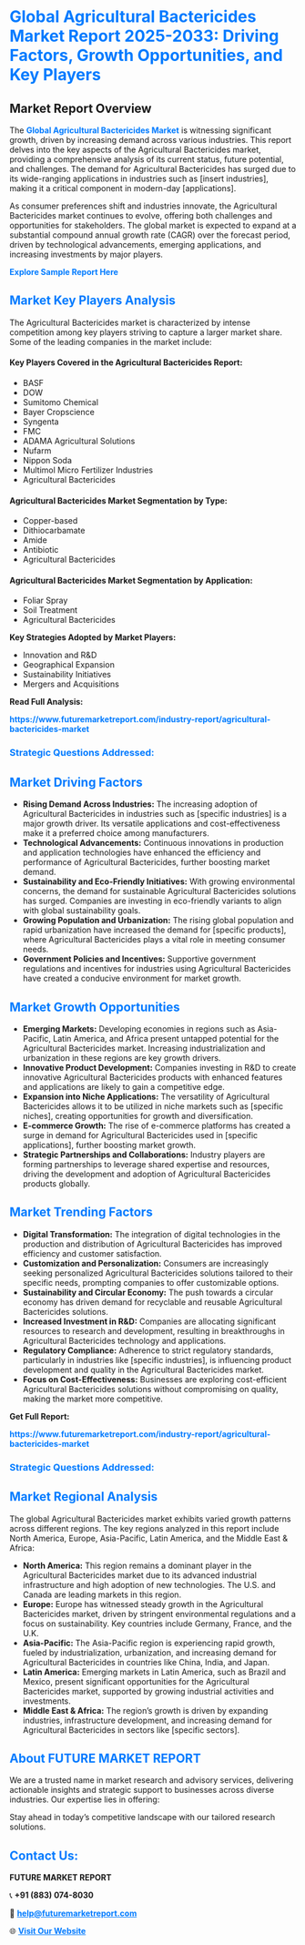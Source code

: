 <h1 style="color: #007BFF;">Global Agricultural Bactericides Market Report 2025-2033: Driving Factors, Growth Opportunities, and Key Players</h1>

<section id="overview">
<h2>Market Report Overview</h2>
<p>The <a href="https://www.futuremarketreport.com/industry-report/agricultural-bactericides-market" style="color: #007BFF; text-decoration: none;"><strong>Global Agricultural Bactericides Market</strong></a> is witnessing significant growth, driven by increasing demand across various industries. This report delves into the key aspects of the Agricultural Bactericides market, providing a comprehensive analysis of its current status, future potential, and challenges. The demand for Agricultural Bactericides has surged due to its wide-ranging applications in industries such as [insert industries], making it a critical component in modern-day [applications].</p>
<p>As consumer preferences shift and industries innovate, the Agricultural Bactericides market continues to evolve, offering both challenges and opportunities for stakeholders. The global market is expected to expand at a substantial compound annual growth rate (CAGR) over the forecast period, driven by technological advancements, emerging applications, and increasing investments by major players.</p>
</section>

<section id="overview">
<p><a href="https://www.futuremarketreport.com/request-sample/reportId=100367" style="color: #007BFF; text-decoration: none;"><strong>Explore Sample Report Here</strong></a></p>
</section>

<section id="key-players">
<h2 style="color: #007BFF;">Market Key Players Analysis</h2>
<p>The Agricultural Bactericides market is characterized by intense competition among key players striving to capture a larger market share. Some of the leading companies in the market include:</p>
<h4>Key Players Covered in the Agricultural Bactericides Report:</h4>
<ul><li>BASF</li><li>DOW</li><li>Sumitomo Chemical</li><li>Bayer Cropscience</li><li>Syngenta</li><li>FMC</li><li>ADAMA Agricultural Solutions</li><li>Nufarm</li><li>Nippon Soda</li><li>Multimol Micro Fertilizer Industries</li><li>Agricultural Bactericides</li></ul>
<h4>Agricultural Bactericides Market Segmentation by Type:</h4>
<ul><li>Copper-based</li><li>Dithiocarbamate</li><li>Amide</li><li>Antibiotic</li><li>Agricultural Bactericides</li></ul>

<h4>Agricultural Bactericides Market Segmentation by Application:</h4>
<ul><li>Foliar Spray</li><li>Soil Treatment</li><li>Agricultural Bactericides</li></ul>
<p><strong>Key Strategies Adopted by Market Players:</strong></p>
<ul>
<li>Innovation and R&D</li>
<li>Geographical Expansion</li>
<li>Sustainability Initiatives</li>
<li>Mergers and Acquisitions</li>
</ul>
</section>

<section>
<p><strong>Read Full Analysis: </strong></p><a href="https://www.futuremarketreport.com/industry-report/agricultural-bactericides-market" style="color: #007BFF; text-decoration: none;"><strong>https://www.futuremarketreport.com/industry-report/agricultural-bactericides-market</strong></a>
<h3 style="color: #007BFF;">Strategic Questions Addressed:</h3>
</section>

<section id="driving-factors">
<h2 style="color: #007BFF;">Market Driving Factors</h2>
<ul>
<li><strong>Rising Demand Across Industries:</strong> The increasing adoption of Agricultural Bactericides in industries such as [specific industries] is a major growth driver. Its versatile applications and cost-effectiveness make it a preferred choice among manufacturers.</li>
<li><strong>Technological Advancements:</strong> Continuous innovations in production and application technologies have enhanced the efficiency and performance of Agricultural Bactericides, further boosting market demand.</li>
<li><strong>Sustainability and Eco-Friendly Initiatives:</strong> With growing environmental concerns, the demand for sustainable Agricultural Bactericides solutions has surged. Companies are investing in eco-friendly variants to align with global sustainability goals.</li>
<li><strong>Growing Population and Urbanization:</strong> The rising global population and rapid urbanization have increased the demand for [specific products], where Agricultural Bactericides plays a vital role in meeting consumer needs.</li>
<li><strong>Government Policies and Incentives:</strong> Supportive government regulations and incentives for industries using Agricultural Bactericides have created a conducive environment for market growth.</li>
</ul>
</section>

<section id="growth-opportunities">
<h2 style="color: #007BFF;">Market Growth Opportunities</h2>
<ul>
<li><strong>Emerging Markets:</strong> Developing economies in regions such as Asia-Pacific, Latin America, and Africa present untapped potential for the Agricultural Bactericides market. Increasing industrialization and urbanization in these regions are key growth drivers.</li>
<li><strong>Innovative Product Development:</strong> Companies investing in R&D to create innovative Agricultural Bactericides products with enhanced features and applications are likely to gain a competitive edge.</li>
<li><strong>Expansion into Niche Applications:</strong> The versatility of Agricultural Bactericides allows it to be utilized in niche markets such as [specific niches], creating opportunities for growth and diversification.</li>
<li><strong>E-commerce Growth:</strong> The rise of e-commerce platforms has created a surge in demand for Agricultural Bactericides used in [specific applications], further boosting market growth.</li>
<li><strong>Strategic Partnerships and Collaborations:</strong> Industry players are forming partnerships to leverage shared expertise and resources, driving the development and adoption of Agricultural Bactericides products globally.</li>
</ul>
</section>

<section id="trending-factors">
<h2 style="color: #007BFF;">Market Trending Factors</h2>
<ul>
<li><strong>Digital Transformation:</strong> The integration of digital technologies in the production and distribution of Agricultural Bactericides has improved efficiency and customer satisfaction.</li>
<li><strong>Customization and Personalization:</strong> Consumers are increasingly seeking personalized Agricultural Bactericides solutions tailored to their specific needs, prompting companies to offer customizable options.</li>
<li><strong>Sustainability and Circular Economy:</strong> The push towards a circular economy has driven demand for recyclable and reusable Agricultural Bactericides solutions.</li>
<li><strong>Increased Investment in R&D:</strong> Companies are allocating significant resources to research and development, resulting in breakthroughs in Agricultural Bactericides technology and applications.</li>
<li><strong>Regulatory Compliance:</strong> Adherence to strict regulatory standards, particularly in industries like [specific industries], is influencing product development and quality in the Agricultural Bactericides market.</li>
<li><strong>Focus on Cost-Effectiveness:</strong> Businesses are exploring cost-efficient Agricultural Bactericides solutions without compromising on quality, making the market more competitive.</li>
</ul>
</section>

<section>
<p><strong>Get Full Report: </strong></p><a href="https://www.futuremarketreport.com/industry-report/agricultural-bactericides-market" style="color: #007BFF; text-decoration: none;"><strong>https://www.futuremarketreport.com/industry-report/agricultural-bactericides-market</strong></a>
<h3 style="color: #007BFF;">Strategic Questions Addressed:</h3>
</section>


<section id="regional-analysis">
<h2 style="color: #007BFF;">Market Regional Analysis</h2>
<p>The global Agricultural Bactericides market exhibits varied growth patterns across different regions. The key regions analyzed in this report include North America, Europe, Asia-Pacific, Latin America, and the Middle East & Africa:</p>
<ul>
<li><strong>North America:</strong> This region remains a dominant player in the Agricultural Bactericides market due to its advanced industrial infrastructure and high adoption of new technologies. The U.S. and Canada are leading markets in this region.</li>
<li><strong>Europe:</strong> Europe has witnessed steady growth in the Agricultural Bactericides market, driven by stringent environmental regulations and a focus on sustainability. Key countries include Germany, France, and the U.K.</li>
<li><strong>Asia-Pacific:</strong> The Asia-Pacific region is experiencing rapid growth, fueled by industrialization, urbanization, and increasing demand for Agricultural Bactericides in countries like China, India, and Japan.</li>
<li><strong>Latin America:</strong> Emerging markets in Latin America, such as Brazil and Mexico, present significant opportunities for the Agricultural Bactericides market, supported by growing industrial activities and investments.</li>
<li><strong>Middle East & Africa:</strong> The region’s growth is driven by expanding industries, infrastructure development, and increasing demand for Agricultural Bactericides in sectors like [specific sectors].</li>
</ul>
</section>

<footer>
<h2 style="color: #007BFF;">About FUTURE MARKET REPORT</h2>
<p>We are a trusted name in market research and advisory services, delivering actionable insights and strategic support to businesses across diverse industries. Our expertise lies in offering:</p>

<p>Stay ahead in today’s competitive landscape with our tailored research solutions.</p>

<h2 style="color: #007BFF;">Contact Us:</h2>
<p><strong>FUTURE MARKET REPORT</strong></p>
<p>📞 <strong>+91 (883) 074-8030</strong></p>
<p>📧 <strong><a href="mailto:help@futuremarketreport.com" style="color: #007BFF;">help@futuremarketreport.com</a></strong></p>
<p>🌐 <strong><a href="https://www.futuremarketreport.com/" style="color: #007BFF;">Visit Our Website</a></strong></p>
</footer>
